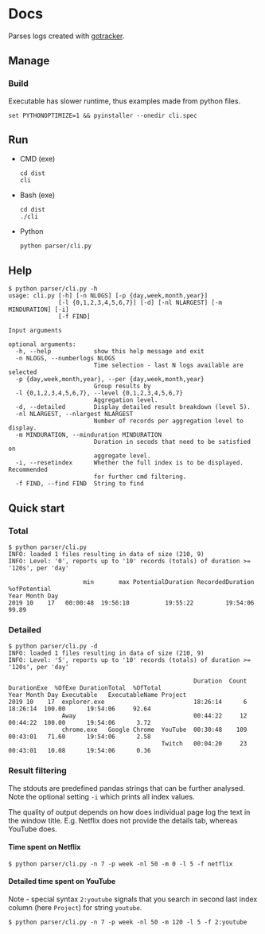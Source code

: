 # Docs

Parses logs created with [gotracker](https://github.com/mchlvl/gotracker).

## Manage

### Build

Executable has slower runtime, thus examples made from python files.

```
set PYTHONOPTIMIZE=1 && pyinstaller --onedir cli.spec
```

## Run

- CMD (exe)

  ```
  cd dist
  cli
  ```

- Bash (exe)

  ```
  cd dist
  ./cli
  ```

- Python

  ```
  python parser/cli.py
  ```

## Help

```
$ python parser/cli.py -h
usage: cli.py [-h] [-n NLOGS] [-p {day,week,month,year}]
              [-l {0,1,2,3,4,5,6,7}] [-d] [-nl NLARGEST] [-m MINDURATION] [-i]
              [-f FIND]

Input arguments

optional arguments:
  -h, --help            show this help message and exit
  -n NLOGS, --numberlogs NLOGS
                        Time selection - last N logs available are selected
  -p {day,week,month,year}, --per {day,week,month,year}
                        Group results by
  -l {0,1,2,3,4,5,6,7}, --level {0,1,2,3,4,5,6,7}
                        Aggregation level.
  -d, --detailed        Display detailed result breakdown (level 5).
  -nl NLARGEST, --nlargest NLARGEST
                        Number of records per aggregation level to display.
  -m MINDURATION, --minduration MINDURATION
                        Duration in secods that need to be satisfied on
                        aggregate level.
  -i, --resetindex      Whether the full index is to be displayed. Recommended
                        for further cmd filtering.
  -f FIND, --find FIND  String to find
```

## Quick start

### Total

```
$ python parser/cli.py
INFO: loaded 1 files resulting in data of size (210, 9)
INFO: Level: '0', reports up to '10' records (totals) of duration >= '120s', per 'day'

                     min       max PotentialDuration RecordedDuration  %ofPotential
Year Month Day
2019 10    17   00:00:48  19:56:10          19:55:22         19:54:06         99.89
```

### Detailed

```
$ python parser/cli.py -d
INFO: loaded 1 files resulting in data of size (210, 9)
INFO: Level: '5', reports up to '10' records (totals) of duration >= '120s', per 'day'

                                                    Duration  Count DurationExe  %OfExe DurationTotal  %OfTotal
Year Month Day Executable   ExecutableName Project
2019 10    17  explorer.exe                         18:26:14      6    18:26:14  100.00      19:54:06     92.64
               Away                                 00:44:22     12    00:44:22  100.00      19:54:06      3.72
               chrome.exe   Google Chrome  YouTube  00:30:48    109    00:43:01   71.60      19:54:06      2.58
                                           Twitch   00:04:20     23    00:43:01   10.08      19:54:06      0.36
```

### Result filtering

The stdouts are predefined pandas strings that can be further analysed. Note the optional setting `-i` which prints all index values.

The quality of output depends on how does individual page log the text in the window title. E.g. Netflix does not provide the details tab, whereas YouTube does.

#### Time spent on Netflix

```
$ python parser/cli.py -n 7 -p week -nl 50 -m 0 -l 5 -f netflix
```

#### Detailed time spent on YouTube

Note - special syntax `2:youtube` signals that you search in second last index column (here `Project`) for string `youtube`.

```
$ python parser/cli.py -n 7 -p week -nl 50 -m 120 -l 5 -f 2:youtube
```
